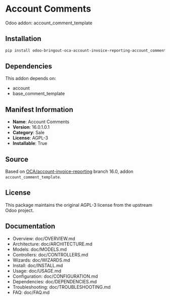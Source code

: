 # Account Comments

Odoo addon: account_comment_template

## Installation

```bash
pip install odoo-bringout-oca-account-invoice-reporting-account_comment_template
```

## Dependencies

This addon depends on:
- account
- base_comment_template

## Manifest Information

- **Name**: Account Comments
- **Version**: 16.0.1.0.1
- **Category**: Sale
- **License**: AGPL-3
- **Installable**: True

## Source

Based on [OCA/account-invoice-reporting](https://github.com/OCA/account-invoice-reporting) branch 16.0, addon `account_comment_template`.

## License

This package maintains the original AGPL-3 license from the upstream Odoo project.

## Documentation

- Overview: doc/OVERVIEW.md
- Architecture: doc/ARCHITECTURE.md
- Models: doc/MODELS.md
- Controllers: doc/CONTROLLERS.md
- Wizards: doc/WIZARDS.md
- Install: doc/INSTALL.md
- Usage: doc/USAGE.md
- Configuration: doc/CONFIGURATION.md
- Dependencies: doc/DEPENDENCIES.md
- Troubleshooting: doc/TROUBLESHOOTING.md
- FAQ: doc/FAQ.md
